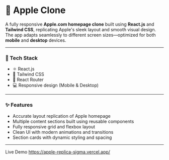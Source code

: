 # 🍎 Apple Clone

A fully responsive **Apple.com homepage clone** built using **React.js** and **Tailwind CSS**, replicating Apple's sleek layout and smooth visual design. The app adapts seamlessly to different screen sizes—optimized for both **mobile** and **desktop** devices.

---

### 🧱 Tech Stack

- ⚛️ React.js  
- 💨 Tailwind CSS  
- 🧭 React Router  
- 💻 Responsive design (Mobile & Desktop)

---

### ✨ Features

- Accurate layout replication of Apple homepage
- Multiple content sections built using reusable components
- Fully responsive grid and flexbox layout
- Clean UI with modern animations and transitions
- Section cards with dynamic styling and spacing

---

 Live Demo
https://apple-replica-sigma.vercel.app/
